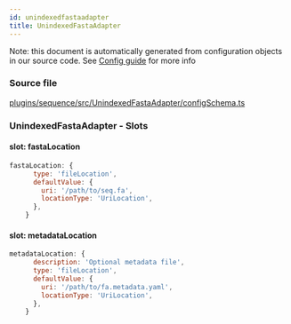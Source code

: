 ```yaml
---
id: unindexedfastaadapter
title: UnindexedFastaAdapter
---
```


Note: this document is automatically generated from configuration objects in our
source code. See [Config guide](/docs/config_guide) for more info

### Source file

[plugins/sequence/src/UnindexedFastaAdapter/configSchema.ts](https://github.com/GMOD/jbrowse-components/blob/main/plugins/sequence/src/UnindexedFastaAdapter/configSchema.ts)

### UnindexedFastaAdapter - Slots

#### slot: fastaLocation

```js
fastaLocation: {
      type: 'fileLocation',
      defaultValue: {
        uri: '/path/to/seq.fa',
        locationType: 'UriLocation',
      },
    }
```

#### slot: metadataLocation

```js
metadataLocation: {
      description: 'Optional metadata file',
      type: 'fileLocation',
      defaultValue: {
        uri: '/path/to/fa.metadata.yaml',
        locationType: 'UriLocation',
      },
    }
```
